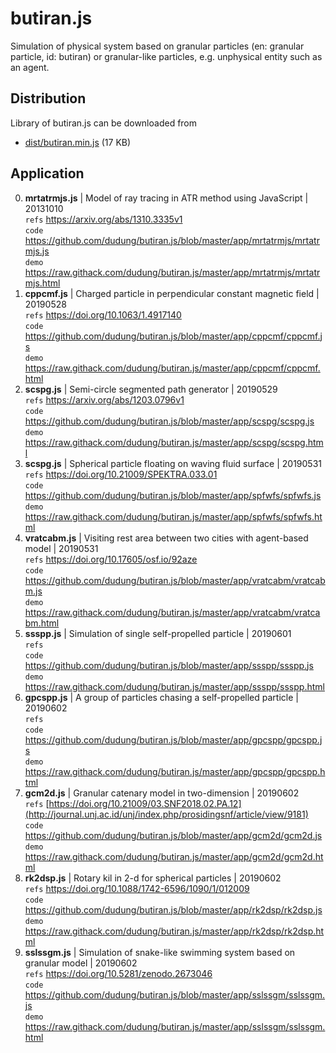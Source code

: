 # butiran.js
Simulation of physical system based on granular particles (en: granular particle, id: butiran) or granular-like particles, e.g. unphysical entity such as an agent.

## Distribution
Library of butiran.js can be downloaded from
* [dist/butiran.min.js](https://github.com/dudung/butiran.js/blob/master/dist/butiran.min.js) (17 KB)

## Application
0. **mrtatrmjs.js** | Model of ray tracing in ATR method using JavaScript | 20131010<br>
   `refs` https://arxiv.org/abs/1310.3335v1<br>
   `code` https://github.com/dudung/butiran.js/blob/master/app/mrtatrmjs/mrtatrmjs.js<br>
   `demo` https://raw.githack.com/dudung/butiran.js/master/app/mrtatrmjs/mrtatrmjs.html
1. **cppcmf.js** | Charged particle in perpendicular constant magnetic field | 20190528<br>
   `refs` https://doi.org/10.1063/1.4917140<br>
   `code` https://github.com/dudung/butiran.js/blob/master/app/cppcmf/cppcmf.js<br>
   `demo` https://raw.githack.com/dudung/butiran.js/master/app/cppcmf/cppcmf.html
2. **scspg.js** | Semi-circle segmented path generator | 20190529<br>
   `refs` https://arxiv.org/abs/1203.0796v1<br>
   `code` https://github.com/dudung/butiran.js/blob/master/app/scspg/scspg.js<br>
   `demo` https://raw.githack.com/dudung/butiran.js/master/app/scspg/scspg.html
3. **scspg.js** | Spherical particle floating on waving fluid surface | 20190531<br>
   `refs` https://doi.org/10.21009/SPEKTRA.033.01<br>
   `code` https://github.com/dudung/butiran.js/blob/master/app/spfwfs/spfwfs.js<br>
   `demo` https://raw.githack.com/dudung/butiran.js/master/app/spfwfs/spfwfs.html
4. **vratcabm.js** | Visiting rest area between two cities with agent-based model | 20190531<br>
   `refs` https://doi.org/10.17605/osf.io/92aze<br>
   `code` https://github.com/dudung/butiran.js/blob/master/app/vratcabm/vratcabm.js<br>
   `demo` https://raw.githack.com/dudung/butiran.js/master/app/vratcabm/vratcabm.html
5. **ssspp.js** | Simulation of single self-propelled particle | 20190601<br>
   `refs` <br>
   `code` https://github.com/dudung/butiran.js/blob/master/app/ssspp/ssspp.js<br>
   `demo` https://raw.githack.com/dudung/butiran.js/master/app/ssspp/ssspp.html
6. **gpcspp.js** | A group of particles chasing a self-propelled particle | 20190602<br>
   `refs` <br>
   `code` https://github.com/dudung/butiran.js/blob/master/app/gpcspp/gpcspp.js<br>
   `demo` https://raw.githack.com/dudung/butiran.js/master/app/gpcspp/gpcspp.html
7. **gcm2d.js** | Granular catenary model in two-dimension | 20190602<br>
   `refs` [https://doi.org/10.21009/03.SNF2018.02.PA.12](http://journal.unj.ac.id/unj/index.php/prosidingsnf/article/view/9181)<br>
   `code` https://github.com/dudung/butiran.js/blob/master/app/gcm2d/gcm2d.js<br>
   `demo` https://raw.githack.com/dudung/butiran.js/master/app/gcm2d/gcm2d.html
8. **rk2dsp.js** | Rotary kil in 2-d for spherical particles | 20190602<br>
   `refs` https://doi.org/10.1088/1742-6596/1090/1/012009<br>
   `code` https://github.com/dudung/butiran.js/blob/master/app/rk2dsp/rk2dsp.js<br>
   `demo` https://raw.githack.com/dudung/butiran.js/master/app/rk2dsp/rk2dsp.html
9. **sslssgm.js** | Simulation of snake-like swimming system based on granular model | 20190602<br>
   `refs` https://doi.org/10.5281/zenodo.2673046<br>
   `code` https://github.com/dudung/butiran.js/blob/master/app/sslssgm/sslssgm.js<br>
   `demo` https://raw.githack.com/dudung/butiran.js/master/app/sslssgm/sslssgm.html



